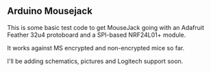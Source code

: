 Arduino Mousejack
----------------

This is some basic test code to get MouseJack going with an Adafruit Feather 32u4 protoboard and a SPI-based NRF24L01+ module.

It works against MS encrypted and non-encrypted mice so far.

I'll be adding schematics, pictures and Logitech support soon.
